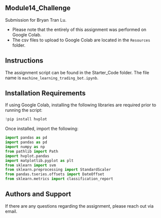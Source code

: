 ## Module14_Challenge

Submission for Bryan Tran Lu. 
* Please note that the entirely of this assignment was performed on Google Colab.
* The csv files to upload to Google Colab are located in the `Resources` folder.

## Instructions
The assignment script can be found in the Starter_Code folder. The file name is `machine_learning_trading_bot.ipynb`.

## Installation Requirements
If using Google Colab, installing the following libraries are required prior to running the script:
```python
!pip install hvplot
```

Once installed, import the following:
```python
import pandas as pd
import pandas as pd
import numpy as np
from pathlib import Path
import hvplot.pandas
import matplotlib.pyplot as plt
from sklearn import svm
from sklearn.preprocessing import StandardScaler
from pandas.tseries.offsets import DateOffset
from sklearn.metrics import classification_report
```

## Authors and Support
If there are any questions regarding the assignment, please reach out via email.
